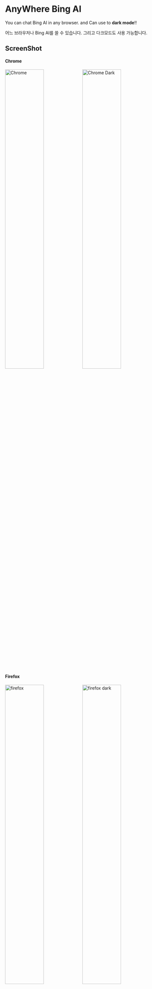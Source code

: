 # AnyWhere Bing AI
You can chat Bing AI in any browser. and Can use to <b>dark mode</b>!!<br>

어느 브라우저나 Bing AI를 쓸 수 있습니다. 그리고 다크모드도 사용 가능합니다.

## ScreenShot
#### Chrome
<img width="50%" alt="Chrome" src="https://user-images.githubusercontent.com/112751504/229110849-226ad849-2003-4253-a563-3302f76f536b.png"><img width="50%" alt="Chrome Dark" src="https://user-images.githubusercontent.com/112751504/233588343-7741954d-208b-4ec4-b1c0-283300623add.png">

#### Firefox
<img width="50%" alt="firefox" src="https://user-images.githubusercontent.com/112751504/229110859-9982d0c8-3b15-43ec-8eb0-294ff8a0ec7e.png"><img width="50%" alt="firefox dark" src="https://user-images.githubusercontent.com/112751504/233589263-c0df0e24-612e-43dc-bcd6-734c89005346.png">

## Guide 가이드
<img width="93" alt="firefox_icon" src="https://user-images.githubusercontent.com/112751504/235331970-2287b658-00ca-4c07-8f0e-c0d53246851c.png">

- Speech bubble(말풍선): Open Chat. 채팅을 엽니다.
- Sun/moon(해/달): Change Dark/Light Mode. 다크/라이트 모드로 바꿉니다.
- Ruler(자): Set max lenght. 최대 길이를 설정합니다.

<img width="35" alt="update" src="https://github.com/DM-09/Anywhere-Bing-AI/assets/112751504/32807aec-9c02-464a-94da-2f143d418991">: 업데이트 가능. Able to update
<br>
<img width="29" alt="check" src="https://github.com/DM-09/Anywhere-Bing-AI/assets/112751504/892b8585-c829-4567-9cfa-3472ce496921">: 최신버전. newest version
<br> (누르면 다운로드 페이지로 이동.  Click to go to download page.)

<br>
<img width="34" alt="hide" src="https://github.com/DM-09/Anywhere-Bing-AI/assets/112751504/97b92004-06fe-49a0-89bc-8a2068801a0d">: 패널 숨기기. Hide panel <br>
<img width="34" alt="show" src="https://github.com/DM-09/Anywhere-Bing-AI/assets/112751504/ee0cd7b4-0c72-42e4-9a6f-3c979bb39720">: 패널 보이기. Show panel


## Install Guide 설치 가이드
- <a href='https://github.com/DM-09/Bing-AI-for-Any-browser/blob/main/Guide-Kor.md'>한국어</a>
- <a href='https://github.com/DM-09/Bing-AI-for-Any-browser/blob/main/Guide-Eng.md'>English</a>


## Download 다운로드
- Chrome - <a href='https://github.com/DM-09/Anywhere-Bing-AI/releases/download/1.0.6-ver/Chrome.zip'>File</a>
- Firefox - <a href='https://github.com/DM-09/Anywhere-Bing-AI/releases/download/1.0.6-ver/Firefox.zip'>file</a> - <a href='https://addons.mozilla.org/en/firefox/addon/anywhere-bing-ai/'>Add on</a>
